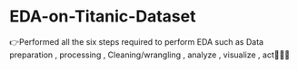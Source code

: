 # EDA-on-Titanic-Dataset
👉Performed all the six steps required to perform EDA such as Data preparation , processing , Cleaning/wrangling , analyze , visualize , act🎉🙂🙌
